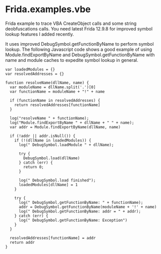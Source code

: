 # Frida.examples.vbe
Frida example to trace VBA CreateObject calls and some string deobfuscations calls. You need latest Frida 12.9.8 for improved symbol lookup features I added recently.

It uses improved DebugSymbol.getFunctionByName to perform symbol lookup. The following Javascript code shows a good example of using Module.findExportByName and DebugSymbol.getFunctionByName with name and module caches to expedite symbol lookup in general.

```
var loadedModules = {}
var resolvedAddresses = {}

function resolveName(dllName, name) {
  var moduleName = dllName.split('.')[0]
  var functionName = moduleName + "!" + name

  if (functionName in resolvedAddresses) {
    return resolvedAddresses[functionName]
  }

  log("resolveName " + functionName);
  log("Module.findExportByName " + dllName + " " + name);
  var addr = Module.findExportByName(dllName, name)

  if (!addr || addr.isNull()) {
    if (!(dllName in loadedModules)) {
      log(" DebugSymbol.loadModule " + dllName);

      try {
        DebugSymbol.load(dllName)
      } catch (err) {
        return 0;
      }

      log(" DebugSymbol.load finished");
      loadedModules[dllName] = 1
    }

    try {
      log(" DebugSymbol.getFunctionByName: " + functionName);
      addr = DebugSymbol.getFunctionByName(moduleName + '!' + name)
      log(" DebugSymbol.getFunctionByName: addr = " + addr);
    } catch (err) {
      log(" DebugSymbol.getFunctionByName: Exception")
    }
  }

  resolvedAddresses[functionName] = addr
  return addr
}
```
